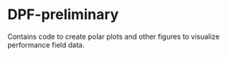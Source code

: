 # DPF-preliminary
Contains code to create polar plots and other figures to visualize performance field data. 
